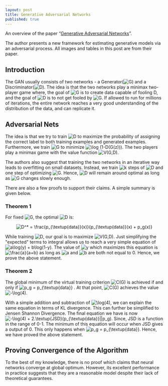 ```yaml
---
layout: post
title: Generative Adversarial Networks
published: true
---
```


An overview of the paper “[Generative Adversarial Networks](http://papers.nips.cc/paper/5423-generative-adversarial-nets.pdf)”.
<!--break-->
The author presents a new framework for estimating generative models via an adversarial process. All images and tables in this post are from their paper.

## Introduction

The GAN usually consists of two networks - a Generator(<img src="https://latex.codecogs.com/svg.latex?G" title="G" />) and a Discriminator(<img src="https://latex.codecogs.com/svg.latex?D" title="D" />). The idea is that the two networks play a minimax two-player game where, the goal of <img src="https://latex.codecogs.com/svg.latex?G" title="G" /> is to create data capable of fooling D, and the goal of <img src="https://latex.codecogs.com/svg.latex?D" title="D" /> is to not get fooled by <img src="https://latex.codecogs.com/svg.latex?G" title="G" />. If allowed to run for millions of iterations, the entire network reaches a very good understanding of the distribution of the data, and can replicate it.  

## Adversarial Nets

The idea is that we try to train <img src="https://latex.codecogs.com/svg.latex?D" title="D" /> to maximize the probability of assigning the correct label to both training examples and generated examples. Furthermore, we train <img src="https://latex.codecogs.com/svg.latex?G" title="G" /> to minimize <img src="https://latex.codecogs.com/svg.latex?\log&space;(1-D(G(z)))" title="\log (1-D(G(z)))" />. The two players play a minimax game with the value function <img src="https://latex.codecogs.com/svg.latex?V(G,D)" title="V(G,D)" />.

The authors also suggest that training the two networks in an iterative way leads to overfitting on small datasets. Instead, we train <img src="https://latex.codecogs.com/svg.latex?k" title="k" /> steps of <img src="https://latex.codecogs.com/svg.latex?D" title="D" /> and one step of optimizing <img src="https://latex.codecogs.com/svg.latex?G" title="G" />. Hence, <img src="https://latex.codecogs.com/svg.latex?D" title="D" /> will remain around optimal as long as <img src="https://latex.codecogs.com/svg.latex?G" title="G" /> changes slowly enough.

There are also a few proofs to support their claims. A simple summary is given below.

### Theorem 1

For fixed <img src="https://latex.codecogs.com/svg.latex?G" title="G" />, the optimal <img src="https://latex.codecogs.com/svg.latex?D" title="D" /> is:

<p align="center">
<img src="https://latex.codecogs.com/svg.latex?D^*&space;=&space;\frac{p_{\textup{data}}(x)}{p_{\textup{data}}(x)&space;&plus;&space;p_g(x)}" title="D^* = \frac{p_{\textup{data}}(x)}{p_{\textup{data}}(x) + p_g(x)}" />
</p>

While training <img src="https://latex.codecogs.com/svg.latex?D" title="D" />, our goal is to maximize <img src="https://latex.codecogs.com/svg.latex?V(G,D)" title="V(G,D)" />. Just simplifying the "expected" terms to integral allows us to reach a very simple equation of <img src="https://latex.codecogs.com/svg.latex?a\log(y)&space;&plus;&space;b\log(1-y)" title="a\log(y) + b\log(1-y)" />. The value of <img src="https://latex.codecogs.com/svg.latex?y" title="y" /> which maximizes this equation is <img src="https://latex.codecogs.com/svg.latex?\frac{a}{a&plus;b}" title="\frac{a}{a+b}" /> as long as <img src="https://latex.codecogs.com/svg.latex?a" title="a" /> and <img src="https://latex.codecogs.com/svg.latex?b" title="b" /> are both not equal to 0. Hence, we prove the above statement.

### Theorem 2

The global minimum of the virtual training criterion <img src="https://latex.codecogs.com/svg.latex?C(G)" title="C(G)" /> is achieved if and only if <img src="https://latex.codecogs.com/svg.latex?p_g&space;=&space;p_{\textup{data}}" title="p_g = p_{\textup{data}}" /> . At that point, <img src="https://latex.codecogs.com/svg.latex?C(G)" title="C(G)" /> achieves the value <img src="https://latex.codecogs.com/svg.latex?-\log(4)" title="-\log(4)" />.

With a simple addition and subtraction of <img src="https://latex.codecogs.com/svg.latex?\log(4)" title="\log(4)" />, we can explain the same equation in terms of KL divergence. This can further be simplified to Jensen Shannon Divergence. The final equation we have is now <img src="https://latex.codecogs.com/svg.latex?-\log(4)&space;&plus;&space;2.\textup{JSD}(p_{\textup{data}}||p_g)" title="-\log(4) + 2.\textup{JSD}(p_{\textup{data}}||p_g)" />. Since, JSD is a function in the range of 0-1. The minimum of this equation will occur when JSD gives a output of 0. This only happens when <img src="https://latex.codecogs.com/svg.latex?p_g&space;=&space;p_{\textup{data}}" title="p_g = p_{\textup{data}}" />. Hence, we have proved the above statement.

## Proving Convergence of the Algorithm

To the best of my knowledge, there is no proof which claims that neural networks converge at global optimum. However, its excellent performance in practice suggests that they are a reasonable model despite their lack of theoretical guarantees.

